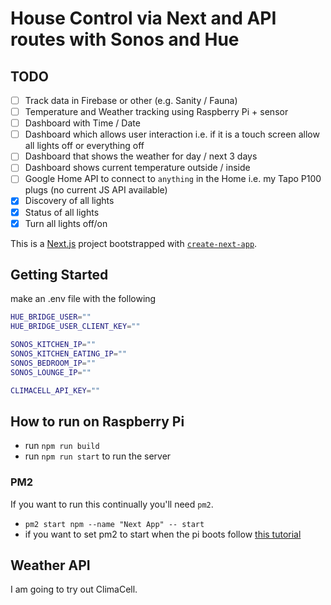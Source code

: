 # House Control via Next and API routes with Sonos and Hue

## TODO

- [ ] Track data in Firebase or other (e.g. Sanity / Fauna)
- [ ] Temperature and Weather tracking using Raspberry Pi + sensor
- [ ] Dashboard with Time / Date
- [ ] Dashboard which allows user interaction i.e. if it is a touch screen allow all lights off or everything off
- [ ] Dashboard that shows the weather for day / next 3 days
- [ ] Dashboard shows current temperature outside / inside
- [ ] Google Home API to connect to `anything` in the Home i.e. my Tapo P100 plugs (no current JS API available)
- [x] Discovery of all lights
- [x] Status of all lights
- [x] Turn all lights off/on

This is a [Next.js](https://nextjs.org/) project bootstrapped with [`create-next-app`](https://github.com/vercel/next.js/tree/canary/packages/create-next-app).

## Getting Started

make an .env file with the following

```bash
HUE_BRIDGE_USER=""
HUE_BRIDGE_USER_CLIENT_KEY=""

SONOS_KITCHEN_IP=""
SONOS_KITCHEN_EATING_IP=""
SONOS_BEDROOM_IP=""
SONOS_LOUNGE_IP=""

CLIMACELL_API_KEY=""
```

## How to run on Raspberry Pi

- run `npm run build`
- run `npm run start` to run the server

### PM2

If you want to run this continually you'll need `pm2`.

- `pm2 start npm --name "Next App" -- start`
- if you want to set pm2 to start when the pi boots follow [this tutorial](https://medium.com/@andrew.nease.code/set-up-a-self-booting-node-js-eb56ebd05549)


## Weather API
I am going to try out ClimaCell.
